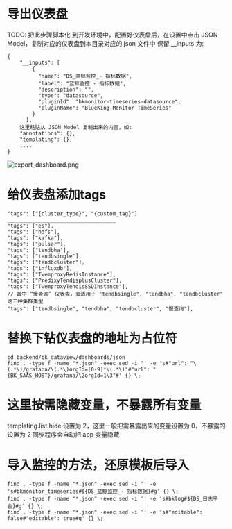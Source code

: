 # 导出仪表盘
TODO: 把此步骤脚本化
到开发环境中，配置好仪表盘后，在设置中点击 JSON Model，复制对应的仪表盘到本目录对应的 json 文件中
保留 __inputs 为:
```
{
    "__inputs": [
        {
          "name": "DS_蓝鲸监控_- 指标数据",
          "label": "蓝鲸监控 - 指标数据",
          "description": "",
          "type": "datasource",
          "pluginId": "bkmonitor-timeseries-datasource",
          "pluginName": "BlueKing Monitor TimeSeries"
        }
      ],
    这里粘贴从 JSON Model 复制出来的内容，如:
    "annotations": {},
    "templating": {},
    ....
}
```
![export_dashboard.png](export_dashboard.png)

# 给仪表盘添加tags
```
"tags": ["{cluster_type}", "{custom_tag}"]
___________________________________
"tags": ["es"],
"tags": ["hdfs"],
"tags": ["kafka"],
"tags": ["pulsar"],
"tags": ["tendbha"],
"tags": ["tendbsingle"],
"tags": ["tendbcluster"],
"tags": ["influxdb"],
"tags": ["TwemproxyRedisInstance"],
"tags": ["PredixyTendisplusCluster"],
"tags": ["TwemproxyTendisSSDInstance"],
// 其中 “慢查询” 仪表盘，会适用于 "tendbsingle", "tendbha", "tendbcluster" 这三种集群类型
"tags": ["tendbsingle", "tendbha", "tendbcluster", "慢查询"],
```

# 替换下钻仪表盘的地址为占位符
```
cd backend/bk_dataview/dashboards/json
find . -type f -name "*.json" -exec sed -i '' -e 's#"url": "\(.*\)/grafana/\(.*\)orgId=[0-9]*\(.*\)"#"url": "{BK_SAAS_HOST}/grafana/\2orgId=1\3"#' {} \;
```

# 这里按需隐藏变量，不暴露所有变量
templating.list.hide 设置为 2，这里一般把需暴露出来的变量设置为 0，不暴露的设置为 2
同步程序会自动把 app 变量隐藏


# 导入监控的方法，还原模板后导入
```
find . -type f -name "*.json" -exec sed -i '' -e 's#bkmonitor_timeseries#${DS_蓝鲸监控_- 指标数据}#g' {} \;
find . -type f -name "*.json" -exec sed -i '' -e 's#bklog#${DS_日志平台}#g' {} \;
find . -type f -name "*.json" -exec sed -i '' -e 's#"editable": false#"editable": true#g' {} \;
```
